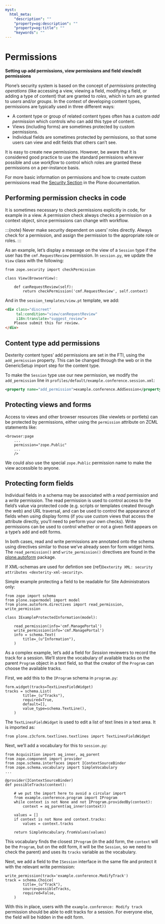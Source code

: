 ```yaml
---
myst:
  html_meta:
    "description": ""
    "property=og:description": ""
    "property=og:title": ""
    "keywords": ""
---
```


# Permissions

**Setting up add permissions, view permissions and field view/edit permissions**

Plone’s security system is based on the concept of
*permissions* protecting *operations*
(like accessing a view,
viewing a field,
modifying a field,
or adding a type of content)
that are granted to *roles*,
which in turn are granted to *users* and/or *groups*.
In the context of developing content types,
permissions are typically used in three different ways:

- A content type or group of related content types often has a custom
  *add permission* which controls who can add this type of content.
- Views (including forms) are sometimes protected by custom
  permissions.
- Individual fields are sometimes protected by permissions,
  so that some users can view and edit fields that others can’t see.

It is easy to create new permissions.
However, be aware that it is considered good practice to use the standard permissions wherever possible and use *workflow* to control which roles are granted these permissions on a per-instance basis.

For more basic information on permissions and how to create custom permissions read the [Security Section] in the Plone documentation.

## Performing permission checks in code

It is sometimes necessary to check permissions explicitly in code, for
example in a view. A permission check always checks a permission on a
context object, since permissions can change with workflow.

:::{note}
Never make security dependent on users’ roles directly.
Always check for a permission, and assign the permission to the appropriate role or roles.
:::

As an example,
let’s display a message on the view of a `Session` type
if the user has the `cmf.RequestReview` permission.
In `session.py`, we update the `View` class with the following:

```
from zope.security import checkPermission

class View(BrowserView):

    def canRequestReview(self):
        return checkPermission('cmf.RequestReview', self.context)
```

And in the `session_templates/view.pt` template, we add:

```html
<div class="discreet"
     tal:condition="view/canRequestReview"
     i18n:translate="suggest_review">
    Please submit this for review.
</div>
```

## Content type add permissions

Dexterity content types’ add permissions are set in the FTI,
using the `add_permission` property.
This can be changed through the web
or in the GenericSetup import step for the content type.

To make the `Session` type use our new permission, we modify the
`add_permission` line in
`profiles/default/example.conference.session.xml`:

```xml
<property name="add_permission">example.conference.AddSession</property>
```

## Protecting views and forms

Access to views and other browser resources (like viewlets or portlets)
can be protected by permissions, either using the `permission` attribute
on ZCML statements like:

```
<browser:page
    ...
    permission="zope.Public"
    ...
    />
```

We could also use the special `zope.Public` permission name to make the view accessible to anyone.

## Protecting form fields

Individual fields in a schema may be associated with a *read* permission
and a *write* permission.
The read permission is used to control access to the field’s value via protected code
(e.g. scripts or templates created through the web)
and URL traversal,
and can be used to control the appearance of fields when using display forms
(if you use custom views that access the attribute directly, you’ll need to perform your own checks).
Write permissions can be used to control whether or not a given field appears on a type’s add and edit forms.

In both cases,
read and write permissions are annotated onto the schema using directives similar to those we’ve already seen for form widget hints.
The `read_permission()` and `write_permission()` directives are found in the [plone.autoform] package.

If XML-schemas are used for defintion see {ref}`Dexterity XML: security attributes <dexterity-xml-security>`.

Simple example protecting a field to be readable for Site Administrators only:

```
from zope import schema
from plone.supermodel import model
from plone.autoform.directives import read_permission, write_permission

class IExampleProtectedInformation(model):

    read_permission(info='cmf.ManagePortal')
    write_permission(info='cmf.ManagePortal')
    info = schema.Text(
        title=_(u"Information"),
    )
```

As a complex example, let’s add a field for *Session* reviewers to record the track for a session.
We’ll store the vocabulary of available tracks on the parent `Program` object in a text field,
so that the creator of the `Program` can choose the available tracks.

First, we add this to the `IProgram` schema in `program.py`:

```
form.widget(tracks=TextLinesFieldWidget)
tracks = schema.List(
        title=_(u"Tracks"),
        required=True,
        default=[],
        value_type=schema.TextLine(),
    )
```

The `TextLinesFieldWidget` is used to edit a list of text lines in a
text area. It is imported as:

```
from plone.z3cform.textlines.textlines import TextLinesFieldWidget
```

Next, we’ll add a vocabulary for this to `session.py`:

```
from Acquisition import aq_inner, aq_parent
from zope.component import provider
from zope.schema.interfaces import IContextSourceBinder
from zope.schema.vocabulary import SimpleVocabulary
...

@provider(IContextSourceBinder)
def possibleTracks(context):

    # we put the import here to avoid a circular import
    from example.conference.program import IProgram
    while context is not None and not IProgram.providedBy(context):
        context = aq_parent(aq_inner(context))

    values = []
    if context is not None and context.tracks:
        values = context.tracks

    return SimpleVocabulary.fromValues(values)
```

This vocabulary finds the closest `IProgram`
(in the add form, the `context` will be the `Program`,
but on the edit form, it will be the `Session`,
so we need to check the parent)
and uses its `tracks` variable as the vocabulary.

Next, we add a field to the `ISession` interface in the same file and
protect it with the relevant write permission:

```
write_permission(track='example.conference.ModifyTrack')
track = schema.Choice(
        title=_(u"Track"),
        source=possibleTracks,
        required=False,
    )
```

With this in place, users with the `example.conference: Modify track`
permission should be able to edit tracks for a session. For everyone
else, the field will be hidden in the edit form.

[plone.autoform]: http://pypi.python.org/pypi/plone.autoform
[security section]: http://docs.plone.org/develop/plone/security/index.html
